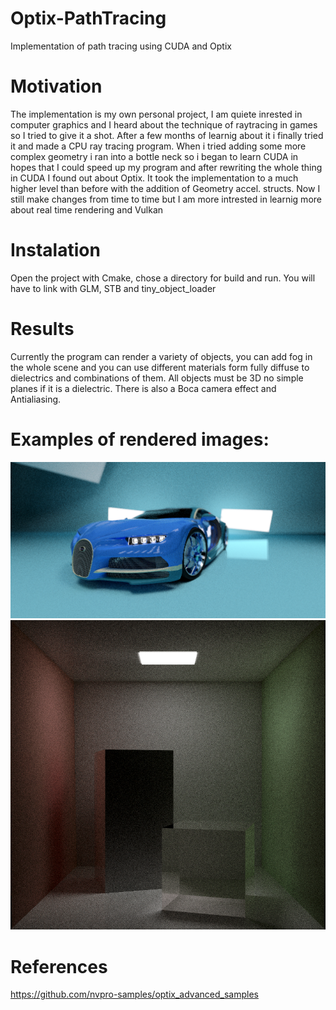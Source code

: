 # Optix-PathTracing

Implementation of path tracing using CUDA and Optix

# Motivation

The implementation is my own personal project, I am quiete inrested in computer graphics and I heard about the technique of raytracing in games so I tried to give it a shot. After a few months of learnig about it i finally tried it and made a CPU ray tracing program. When i tried adding some more complex geometry i ran into a bottle neck so i began to learn CUDA in hopes that I could speed up my program and after rewriting the whole thing in CUDA I found out about Optix. It took the implementation to a much higher level than before with the addition of Geometry accel. structs. Now I still make changes from time to time but I am more intrested in learnig more about real time rendering and Vulkan

# Instalation

Open the project with Cmake, chose a directory for build and run.
You will have to link with GLM, STB and tiny_object_loader

# Results

Currently the program can render a variety of objects, you can add fog in the whole scene and you can use different materials form fully diffuse to dielectrics and combinations of them. All objects must be 3D no simple planes if it is a dielectric. There is also a Boca camera effect and Antialiasing.

# Examples of rendered images:

![picture](Screenshot%202021-03-02%20131329.png)
![picture](Screenshot%202021-03-02%20132404.png)

# References

https://github.com/nvpro-samples/optix_advanced_samples
